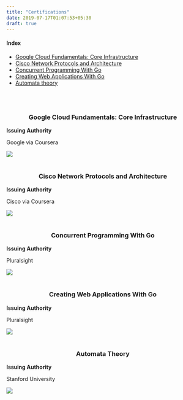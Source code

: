 ```yaml
---
title: "Certifications"
date: 2019-07-17T01:07:53+05:30
draft: true
---
```


#### Index

* [Google Cloud Fundamentals: Core Infrastructure](#gcloud)
* [Cisco Network Protocols and Architecture](#cisco)
*	[Concurrent Programming With Go](#concurrent)
* [Creating Web Applications With Go](#webapps)
* [Automata theory](#automata)

<br>
<br>

<h3 align="center" id = "gcloud">Google Cloud Fundamentals: Core Infrastructure</h2>

**Issuing Authority** 

Google via Coursera

<img src="/gcp.png" />

<br>
<br>

<h3 align="center" id = "cisco">Cisco Network Protocols and Architecture</h2>

**Issuing Authority** 

Cisco via Coursera

<img src="/cisco.png" />

<br>
<br>

<h3 align="center" id = "concurrent">Concurrent Programming With Go</h2>

**Issuing Authority** 

Pluralsight

<img src="/concurrent.png" />

<br>
<br>

<h3 align="center" id = "webapps">Creating Web Applications With Go</h2>

**Issuing Authority** 

Pluralsight

<img src="/webapps.png" />

<br>
<br>

<h3 align="center" id = "automata">Automata Theory</h2>

**Issuing Authority** 

Stanford University 

<img src="/automata.png" />

